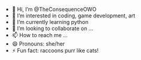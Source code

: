 - 👋 Hi, I’m @TheConsequenceOWO
- 👀 I’m interested in coding, game development, art
- 🌱 I’m currently learning python
- 💞️ I’m looking to collaborate on ...
- 📫 How to reach me ...
- 😄 Pronouns: she/her
- ⚡ Fun fact: raccoons purr like cats!

<!---
TheConsequenceOWO/TheConsequenceOWO is a ✨ special ✨ repository because its `README.md` (this file) appears on your GitHub profile.
You can click the Preview link to take a look at your changes.
--->
